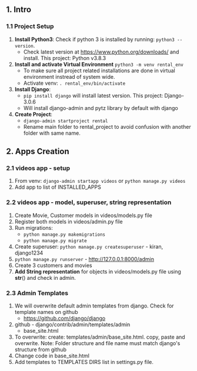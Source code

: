 ## 1. Intro
### 1.1 Project Setup
1. **Install Python3**: Check if python 3 is installed by running: `python3 --version`.
    - Check latest version at https://www.python.org/downloads/ and install. This project: Python v3.8.3
2. **Install and activate Virtual Environment** `python3 -m venv rental_env`
    - To make sure all project related installations are done in virtual environment instread of system wide.
    - Activate venv: `. rental_env/bin/activate`
3. **Install Django**:
    - `pip install django` will install latest version. This project: Django-3.0.6
    - Will install django-admin and pytz library by default with django
4. **Create Project**:
    - `django-admin startproject rental`
    - Rename main folder to rental_project to avoid confusion with another folder with same name.

## 2. Apps Creation
### 2.1 videos app - setup
1. From venv: `django-admin startapp videos` or `python manage.py videos`
2. Add app to list of INSTALLED_APPS

### 2.2 videos app - model, superuser, string representation
1. Create Movie, Customer models in videos/models.py file
2. Register both models in videos/admin.py file
3. Run migrations:
    - `python manage.py makemigrations`
    - `python manage.py migrate`
4. Create superuser: `python manage.py createsuperuser` - kiran, django1234
5. `python manage.py runserver` - http://127.0.0.1:8000/admin
6. Create 3 customers and movies
7. **Add String representation** for objects in videos/models.py file using __str__() and check in admin.

### 2.3 Admin Templates
1. We will overwrite default admin templates from django. Check for template names on github
    - https://github.com/django/django
2. github - django/contrib/admin/templates/admin
    - base_site.html
3. To overwrite: create: templates/admin/base_site.html. copy, paste and overwrite. Note: Folder structure and file name must match django's structure from github
4. Change code in base_site.html
5. Add templates to TEMPLATES DIRS list in settings.py file.
